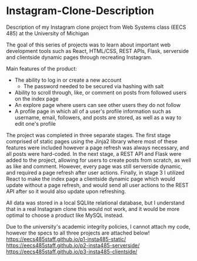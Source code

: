 # Instagram-Clone-Description
Description of my Instagram clone project from Web Systems class (EECS 485) at the University of Michigan

The goal of this series of projects was to learn about important web development tools such as React, HTML/CSS, REST APIs, Flask, serverside and clientside dynamic pages through recreating Instagram. 

Main features of the product:
- The ability to log in or create a new account
  - The password needed to be secured via hashing with salt
- Ability to scroll through, like, or comment on posts from followed users on the index page
- An explore page where users can see other users they do not follow
- A profile page in which all of a user's profile information such as username, email, followers, and posts are stored, as well as a way to   edit one's profile

The project was completed in three separate stages. The first stage comprised of static pages using the Jinja2 library where most of these features were included however a page refresh was always necessary, and all posts were hard-coded. In the next stage, a REST API and Flask were added to the project, allowing for users to create posts from scratch, as well as like and comment. However, every page was still serverside dynamic, and required a page refresh after user actions. Finally, in stage 3 I utilized React to make the index page a clientside dynamic page which would update without a page refresh, and would send all user actions to the REST API after so it would also update upon refreshing.

All data was stored in a local SQLlite relational database, but I understand that in a real Instagram clone this would not work, and it would be more optimal to choose a product like MySQL instead.

Due to the university's academic integrity policies, I cannot attach my code, however the specs to all three projects are attached below! 
https://eecs485staff.github.io/p1-insta485-static/
https://eecs485staff.github.io/p2-insta485-serverside/
https://eecs485staff.github.io/p3-insta485-clientside/
